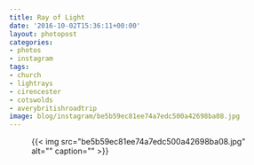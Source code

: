 ```yaml
---
title: Ray of Light
date: '2016-10-02T15:36:11+00:00'
layout: photopost
categories:
- photos
- instagram
tags:
- church
- lightrays
- cirencester
- cotswolds
- averybritishroadtrip
image: blog/instagram/be5b59ec81ee74a7edc500a42698ba08.jpg
---
```


<figure class="photo photo--square">
  {{< img src="be5b59ec81ee74a7edc500a42698ba08.jpg" alt="" caption="" >}}

</figure>



